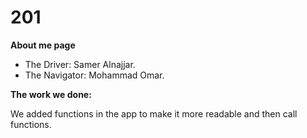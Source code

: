 # 201
**About me page**

* The Driver: Samer Alnajjar.
* The Navigator: Mohammad Omar.

**The work we done:**

We added functions in the app to make it more readable and then call functions.